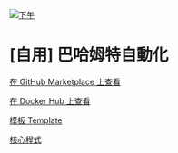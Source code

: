[![下午](https://github.com/JacobLinCool/BA/actions/workflows/afternoon.yml/badge.svg?event=schedule)](https://github.com/JacobLinCool/BA/actions/workflows/afternoon.yml)

# [自用] 巴哈姆特自動化

[在 GitHub Marketplace 上查看](https://github.com/marketplace/actions/bahamut-automation)

[在 Docker Hub 上查看](https://hub.docker.com/r/jacoblincool/bahamut-automation)

[模板 Template](https://github.com/JacobLinCool/Bahamut-Automation-Template)

[核心程式](https://github.com/JacobLinCool/Bahamut-Automation)
